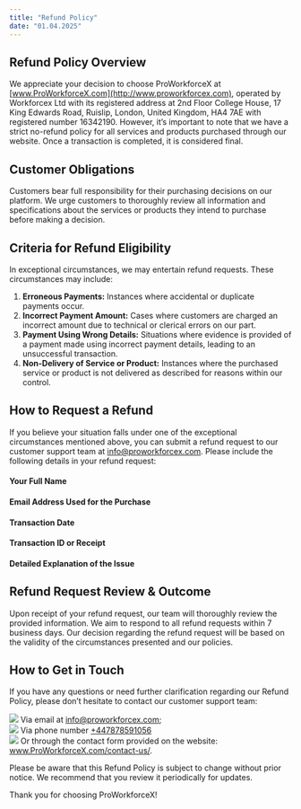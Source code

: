 ```yaml
---
title: "Refund Policy"
date: "01.04.2025"
---
```


## **Refund Policy Overview**

We appreciate your decision to choose ProWorkforceX at [www.ProWorkforceX.com](http://www.proworkforcex.com), operated by Workforcex Ltd with its registered address at 2nd Floor College House, 17 King Edwards Road, Ruislip, London, United Kingdom, HA4 7AE with registered number 16342190. However, it’s important to note that we have a strict no-refund policy for all services and products purchased through our website. Once a transaction is completed, it is considered final.

## **Customer Obligations**

Customers bear full responsibility for their purchasing decisions on our platform. We urge customers to thoroughly review all information and specifications about the services or products they intend to purchase before making a decision.

## **Criteria for Refund Eligibility**

In exceptional circumstances, we may entertain refund requests. These circumstances may include:

1.  **Erroneous Payments:** Instances where accidental or duplicate payments occur.
2.  **Incorrect Payment Amount:** Cases where customers are charged an incorrect amount due to technical or clerical errors on our part.
3.  **Payment Using Wrong Details:** Situations where evidence is provided of a payment made using incorrect payment details, leading to an unsuccessful transaction.
4.  **Non-Delivery of Service or Product:** Instances where the purchased service or product is not delivered as described for reasons within our control.

## **How to Request a Refund**

If you believe your situation falls under one of the exceptional circumstances mentioned above, you can submit a refund request to our customer support team at [info@proworkforcex.com](mailto:info@proworkforcex.com). Please include the following details in your refund request:

#### Your Full Name
#### Email Address Used for the Purchase
#### Transaction Date
#### Transaction ID or Receipt
#### Detailed Explanation of the Issue

## **Refund Request Review & Outcome**

Upon receipt of your refund request, our team will thoroughly review the provided information. We aim to respond to all refund requests within 7 business days. Our decision regarding the refund request will be based on the validity of the circumstances presented and our policies.

## **How to Get in Touch**

If you have any questions or need further clarification regarding our Refund Policy, please don’t hesitate to contact our customer support team:

<div class="contact-info">
<img src="/images/policy/email.svg"> <span>Via email at <a href="mailto:info@proworkforcex.com">info@proworkforcex.com</a>;</span></div>

<div class="contact-info">
<img src="/images/policy/phone.svg"> <span>Via phone number <a href="tel:+447878591056">+447878591056</a></span>
</div>

<div class="contact-info">
<img src="/images/policy/link.svg"> <span>Or through the contact form provided on the website: <a href="https://www.proworkforcex.com/contact-us/">www.ProWorkforceX.com/contact-us/</a>.</span>
</div>

Please be aware that this Refund Policy is subject to change without prior notice. We recommend that you review it periodically for updates.

Thank you for choosing ProWorkforceX!
